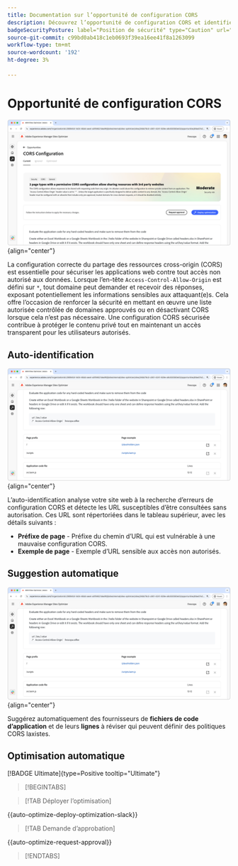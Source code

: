 ```yaml
---
title: Documentation sur l’opportunité de configuration CORS
description: Découvrez l’opportunité de configuration CORS et identifiez et corrigez les vulnérabilités de sécurité du site.
badgeSecurityPosture: label="Position de sécurité" type="Caution" url="../../opportunity-types/security-posture.md" tooltip="Position de sécurité"
source-git-commit: c99bd0ab418c1eb0693f39ea16ee41f8a1263099
workflow-type: tm+mt
source-wordcount: '192'
ht-degree: 3%

---
```



# Opportunité de configuration CORS

![Opportunité de configuration CORS](./assets/cors-configuration/hero.png){align="center"}

La configuration correcte du partage des ressources cross-origin (CORS) est essentielle pour sécuriser les applications web contre tout accès non autorisé aux données. Lorsque l’en-tête `Access-Control-Allow-Origin` est défini sur `*`, tout domaine peut demander et recevoir des réponses, exposant potentiellement les informations sensibles aux attaquant(e)s. Cela offre l’occasion de renforcer la sécurité en mettant en œuvre une liste autorisée contrôlée de domaines approuvés ou en désactivant CORS lorsque cela n’est pas nécessaire. Une configuration CORS sécurisée contribue à protéger le contenu privé tout en maintenant un accès transparent pour les utilisateurs autorisés.

## Auto-identification

![Identification automatique de l’opportunité de configuration CORS](./assets/cors-configuration/auto-identify.png){align="center"}

L’auto-identification analyse votre site web à la recherche d’erreurs de configuration CORS et détecte les URL susceptibles d’être consultées sans autorisation. Ces URL sont répertoriées dans le tableau supérieur, avec les détails suivants :

* **Préfixe de page** - Préfixe du chemin d’URL qui est vulnérable à une mauvaise configuration CORS.
* **Exemple de page** - Exemple d’URL sensible aux accès non autorisés.

## Suggestion automatique

![Suggérer automatiquement l’opportunité de configuration CORS](./assets/cors-configuration/auto-suggest.png){align="center"}

Suggérez automatiquement des fournisseurs de **fichiers de code d’application** et de leurs **lignes** à réviser qui peuvent définir des politiques CORS laxistes.


## Optimisation automatique

[!BADGE Ultimate]{type=Positive tooltip="Ultimate"}

>[!BEGINTABS]

>[!TAB Déployer l’optimisation]

{{auto-optimize-deploy-optimization-slack}}

>[!TAB Demande d’approbation]

{{auto-optimize-request-approval}}

>[!ENDTABS]
